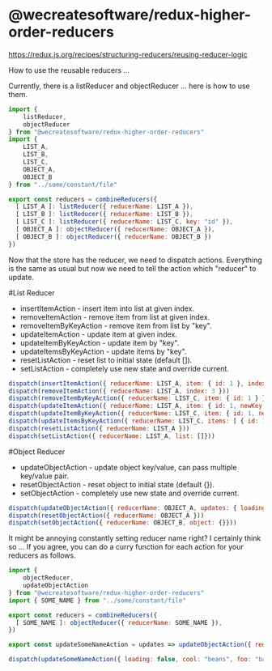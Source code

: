 # @wecreatesoftware/redux-higher-order-reducers
https://redux.js.org/recipes/structuring-reducers/reusing-reducer-logic

How to use the reusable reducers ...

Currently, there is a listReducer and objectReducer ... here is how to use them.

```javascript
import { 
    listReducer, 
    objectReducer 
} from "@wecreatesoftware/redux-higher-order-reducers"
import { 
    LIST_A, 
    LIST_B, 
    LIST_C, 
    OBJECT_A, 
    OBJECT_B 
} from "../some/constant/file"

export const reducers = combineReducers({
  [ LIST_A ]: listReducer({ reducerName: LIST_A }),
  [ LIST_B ]: listReducer({ reducerName: LIST_B }),
  [ LIST_C ]: listReducer({ reducerName: LIST_C, key: "id" }),
  [ OBJECT_A ]: objectReducer({ reducerName: OBJECT_A }),
  [ OBJECT_B ]: objectReducer({ reducerName: OBJECT_B })
})
```

Now that the store has the reducer, we need to dispatch actions.  Everything is the same as usual but now we need to tell the action which "reducer" to update.

#List Reducer
* insertItemAction - insert item into list at given index.
* removeItemAction - remove item from list at given index.
* removeItemByKeyAction - remove item from list by "key".
* updateItemAction - update item at given index.
* updateItemByKeyAction - update item by "key".
* updateItemsByKeyAction - update items by "key".
* resetListAction - reset list to initial state (default []).
* setListAction - completely use new state and override current.


```javascript
dispatch(insertItemAction({ reducerName: LIST_A, item: { id: 1 }, index: 3 }))
dispatch(removeItemAction({ reducerName: LIST_A, index: 3 }))
dispatch(removeItemByKeyAction({ reducerName: LIST_C, item: { id: 1 } }))
dispatch(updateItemAction({ reducerName: LIST_A, item: { id: 1, newKey: "newValue" }, index: 3 }))
dispatch(updateItemByKeyAction({ reducerName: LIST_C, item: { id: 1, newKey: "newValue" } }))
dispatch(updateItemsByKeyAction({ reducerName: LIST_C, items: [ { id: 1, newKey: "newValue" }, { id: 2, newKey: "newValue" } ] }))
dispatch(resetListAction({ reducerName: LIST_A }))
dispatch(setListAction({ reducerName: LIST_A, list: []}))
```

#Object Reducer
* updateObjectAction - update object key/value, can pass multiple key/value pair.
* resetObjectAction - reset object to initial state (default {}).
* setObjectAction - completely use new state and override current.
    
```javascript
dispatch(updateObjectAction({ reducerName: OBJECT_A, updates: { loading: true } }))
dispatch(resetObjectAction({ reducerName: OBJECT_A }))
dispatch(setObjectAction({ reducerName: OBJECT_B, object: {}}))
```

It might be annoying constantly setting reducer name right?  I certainly think so ...
If you agree, you can do a curry function for each action for your reducers as follows.

```javascript
import { 
    objectReducer, 
    updateObjectAction 
} from "@wecreatesoftware/redux-higher-order-reducers"
import { SOME_NAME } from "../some/constant/file"

export const reducers = combineReducers({
  [ SOME_NAME ]: objectReducer({ reducerName: SOME_NAME }),
})

export const updateSomeNameAction = updates => updateObjectAction({ reducerName: SOME_NAME, updates })

dispatch(updateSomeNameAction({ loading: false, cool: "beans", foo: "bar" }))
```